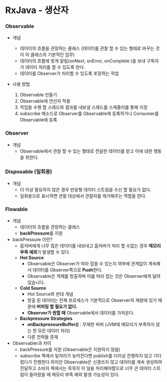 # RxJava - 생산자

### Observable

- 개념
  - 데이터의 흐름을 관장하는 클래스 (데이터를 관찰 할 수 있는 형태로 바꾸는 것이 이 클래스의 기본적인 임무)
  - 데이터의 흐름에 맞게 알림(onNext, onError, onComplete )을 보내 구독자가 데이터 처리를 할 수 있도록 한다.
  - 데이터를 Observer가 처리할 수 있도록 포장하는 작업

- 사용 방법
  1. Observable 만들기
  2. Observable에 연산자 적용
  3. 작업을 수행 할 스레드와 결과를 내보낼 스레드를 스케줄러를 통해 지정
  4. subscribe 메소드로 Observer를 Observable에 등록하거나 Consumer를 Observable에 등록



### Observer

- 개념
  - Observable에서 관찰 할 수 있는 형태로 전달한 데이터를 받고 이에 대한 행동을 취한다.



### Disposable (일회용)

- 개념
  - 더 이상 필요하지 않은 경우 반응형 데이터 스트림을 수신 할 필요가 없다.
  - 일회용으로 표시하면 관찰 대상에서 관찰자를 제거해주는 역할을 한다.

### Flowable

- 개념
  - 데이터의 흐름을 관장하는 클래스
  - **backPressure**를 지원
- backPressure 이란?
  - 옵저버에게 너무 많은 데이터를 내보내고 옵저버가 처리 할 수없는 경우 **메모리 부족 예외**가 발생할 수 있다.
  - **Hot Source**
    - Observable은 Observer가 따라 잡을 수 있는지 여부에 관계없이 계속해서 데이터를 Observer쪽으로 **Push**한다.
    - Observable은 객체를 방출하며 이를 따라 잡는 것은 Observer에게 달려 있습니다.
  - **Cold Source**
    - Hot Source와 반대 개념
    - 방출 된 데이터는 전체 프로세스가 기본적으로 Observer의 재량에 있기 때문에 **버퍼링 할 필요가 없다.**
    - **Observer가 원할 때** Observable에서 데이터를 가져온다.
  - **Backpressure Strategies**
    - **onBackpressureBuffer()** : 무제한 버퍼 (JVM에 메모리가 부족하지 않는 한 모든 데이터 처리)
    - 다른 전략들 존재
- Observabler과 차이
  - backPressure를 지원 (Observable은 지원하지 않음)
  - subscribe 쪽에서 일처리가 늦어진다면 publish를 더이상 진행하지 않고 기다렸다가 진행한다.하지만 Observable은 신경쓰지 않고 데이터를 계속 생성하여 전달하고 소비자 쪽에서는 묵묵히 이 일을 처리해야함으로 너무 큰 데이터 스트림이 들어왔을 때 메모리 부족 예외 발생 가능성이 있다.




